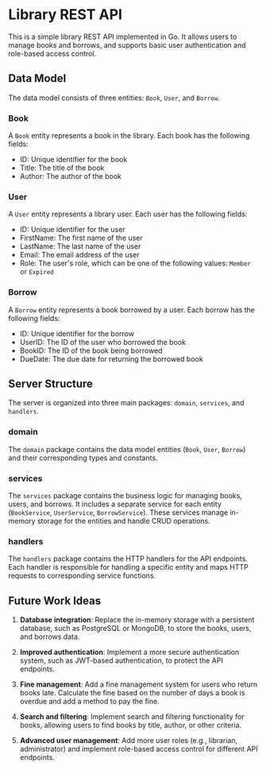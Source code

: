 # Library REST API

This is a simple library REST API implemented in Go. It allows users to manage books and borrows, and supports basic user authentication and role-based access control.

## Data Model

The data model consists of three entities: `Book`, `User`, and `Borrow`.

### Book

A `Book` entity represents a book in the library. Each book has the following fields:

- ID: Unique identifier for the book
- Title: The title of the book
- Author: The author of the book

### User

A `User` entity represents a library user. Each user has the following fields:

- ID: Unique identifier for the user
- FirstName: The first name of the user
- LastName: The last name of the user
- Email: The email address of the user
- Role: The user's role, which can be one of the following values: `Member` or `Expired`

### Borrow

A `Borrow` entity represents a book borrowed by a user. Each borrow has the following fields:

- ID: Unique identifier for the borrow
- UserID: The ID of the user who borrowed the book
- BookID: The ID of the book being borrowed
- DueDate: The due date for returning the borrowed book

## Server Structure

The server is organized into three main packages: `domain`, `services`, and `handlers`.

### domain

The `domain` package contains the data model entities (`Book`, `User`, `Borrow`) and their corresponding types and constants.

### services

The `services` package contains the business logic for managing books, users, and borrows. It includes a separate service for each entity (`BookService`, `UserService`, `BorrowService`). These services manage in-memory storage for the entities and handle CRUD operations.

### handlers

The `handlers` package contains the HTTP handlers for the API endpoints. Each handler is responsible for handling a specific entity and maps HTTP requests to corresponding service functions.

## Future Work Ideas

1. **Database integration**: Replace the in-memory storage with a persistent database, such as PostgreSQL or MongoDB, to store the books, users, and borrows data.

2. **Improved authentication**: Implement a more secure authentication system, such as JWT-based authentication, to protect the API endpoints.

3. **Fine management**: Add a fine management system for users who return books late. Calculate the fine based on the number of days a book is overdue and add a method to pay the fine.

4. **Search and filtering**: Implement search and filtering functionality for books, allowing users to find books by title, author, or other criteria.

5. **Advanced user management**: Add more user roles (e.g., librarian, administrator) and implement role-based access control for different API endpoints.
